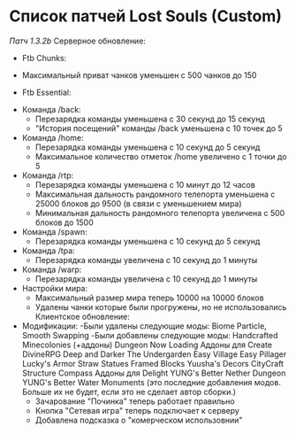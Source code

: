 # Список патчей Lost Souls (Custom)
*Патч 1.3.2b*
Серверное обновление:
* Ftb Chunks:
- Максимальный приват чанков уменьшен с 500 чанков до 150
* Ftb Essential:
- Команда /back:
  - Перезарядка команды уменьшена с 30 секунд до 15 секунд
  - "История посещений" команды /back уменьшена с 10 точек до 5
- Команда /home:
  - Перезарядка команды уменьшена с 10 секунд до 5 секунд
  - Максимальное количество отметок /home увеличено с 1 точки до 5
- Команда /rtp:
  - Перезарядка команды уменьшена с 10 минут до 12 часов
  - Максимальная дальность рандомного телепорта уменьшена с 25000 блоков до 9500 (в связи с уменьшением мира)
  - Минимальная дальность рандомного телепорта увеличена с 500 блоков до 1500
- Команда /spawn:
  - Перезарядка команды уменьшена с 10 секунд до 5 секунд
- Команда /tpa:
  - Перезарядка команды увеличена с 10 секунд до 1 минуты
- Команда /warp:
  - Перезарядка команды увеличена с 10 секунд до 1 минуты
- Настройки мира:
  - Максимальный размер мира теперь 10000 на 10000 блоков
  - Удалены чанки которые были прогружены, но не использовались
Клиентское обновление:
- Модификации:
  -Были удалены следующие моды: Biome Particle, Smooth Swapping
  -Были добавлены следующие моды:
  Handcrafted
  Minecolonies (+аддоны)
  Dungeon Now Loading
  Аддоны для Create
  DivineRPG
  Deep and Darker
  The Undergarden
  Easy Village
  Easy Pillager
  Lucky's Armor
  Straw Statues
  Framed Blocks
  Yuusha's Decors
  CityCraft
  Structure Compass
  Аддоны для Delight
  YUNG's Better Nether Dungeon
  YUNG's Better Water Monuments
  (это последние добавления модов. Больше их не будет, если это не сделает автор сборки.)
  - Зачарование "Починка" теперь работает правильно
  - Кнопка "Сетевая игра" теперь подключает к серверу
  - Добавлена подсказка о "комерческом использовнии"
